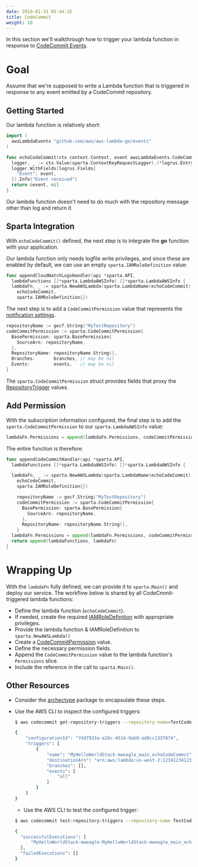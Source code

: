 ```yaml
---
date: 2019-01-31 05:44:32
title: CodeCommit
weight: 10
---
```


In this section we'll walkthrough how to trigger your lambda function in response to [CodeCommit Events](https://docs.aws.amazon.com/codecommit/latest/userguide/how-to-notify-lambda.html/).

# Goal

Assume that we're supposed to write a Lambda function that is triggered in response to any event emitted by a CodeCommit repository.

## Getting Started

Our lambda function is relatively short:

```go
import (
  awsLambdaEvents "github.com/aws/aws-lambda-go/events"
)

func echoCodeCommit(ctx context.Context, event awsLambdaEvents.CodeCommitEvent) (interface{}, error) {
  logger, _ := ctx.Value(sparta.ContextKeyRequestLogger).(*logrus.Entry)
  logger.WithFields(logrus.Fields{
    "Event": event,
  }).Info("Event received")
  return &event, nil
}
```

Our lambda function doesn't need to do much with the repository message other than log and return it.

## Sparta Integration

With `echoCodeCommit()` defined, the next step is to integrate the **go** function with your application.

Our lambda function only needs logfile write privileges, and since these are enabled by default, we can use an empty `sparta.IAMRoleDefinition` value:

```go
func appendCloudWatchLogsHandler(api *sparta.API,
  lambdaFunctions []*sparta.LambdaAWSInfo) []*sparta.LambdaAWSInfo {
  lambdaFn, _ := sparta.NewAWSLambda(sparta.LambdaName(echoCodeCommit),
    echoCodeCommit,
    sparta.IAMRoleDefinition{})
```

The next step is to add a `CodeCommitPermission` value that represents the
[notification settings](https://docs.aws.amazon.com/codecommit/latest/userguide/how-to-notify.html).

```go
repositoryName := gocf.String("MyTestRepository")
codeCommitPermission := sparta.CodeCommitPermission{
  BasePermission: sparta.BasePermission{
    SourceArn: repositoryName,
  },
  RepositoryName: repositoryName.String(),
  Branches:       branches, // may be nil
  Events:         events,   // may be nil
}
```

The `sparta.CodeCommitPermission` struct provides fields that proxy the
[RepositoryTrigger](https://docs.aws.amazon.com/codecommit/latest/APIReference/API_RepositoryTrigger.html)
values.

## Add Permission

With the subscription information configured, the final step is to
add the `sparta.CodeCommitPermission` to our `sparta.LambdaAWSInfo` value:

```go
lambdaFn.Permissions = append(lambdaFn.Permissions, codeCommitPermission)
```

The entire function is therefore:

```go
func appendCodeCommitHandler(api *sparta.API,
  lambdaFunctions []*sparta.LambdaAWSInfo) []*sparta.LambdaAWSInfo {

  lambdaFn, _ := sparta.NewAWSLambda(sparta.LambdaName(echoCodeCommit),
    echoCodeCommit,
    sparta.IAMRoleDefinition{})

    repositoryName := gocf.String("MyTestRepository")
    codeCommitPermission := sparta.CodeCommitPermission{
      BasePermission: sparta.BasePermission{
        SourceArn: repositoryName,
      },
      RepositoryName: repositoryName.String(),
    }
  lambdaFn.Permissions = append(lambdaFn.Permissions, codeCommitPermission)
  return append(lambdaFunctions, lambdaFn)
}
```

# Wrapping Up

With the `lambdaFn` fully defined, we can provide it to `sparta.Main()` and
deploy our service.  The workflow below is shared by all
CodeCmmit-triggered lambda functions:

* Define the lambda function (`echoCodeCommit`).
* If needed, create the required [IAMRoleDefinition](https://godoc.org/github.com/mweagle/Sparta*IAMRoleDefinition) with appropriate privileges.
* Provide the lambda function & IAMRoleDefinition to `sparta.NewAWSLambda()`
* Create a [CodeCommitPermission](https://godoc.org/github.com/mweagle/Sparta#CodeCommitPermission) value.
* Define the necessary permission fields.
* Append the `CodeCommitPermission` value to the lambda function's `Permissions` slice.
* Include the reference in the call to `sparta.Main()`.

## Other Resources

* Consider the [archectype](https://gosparta.io/reference/archetypes/codecommit/) package to encapsulate these steps.
* Use the AWS CLI to inspect the configured triggers:

  ```bash
  $ aws codecommit get-repository-triggers --repository-name=TestCodeCommitRepo

  {
      "configurationId": "7dd7933a-a26c-4514-9ab8-ad8cc133f874",
      "triggers": [
          {
              "name": "MyHelloWorldStack-mweagle_main_echoCodeCommit",
              "destinationArn": "arn:aws:lambda:us-west-2:123412341234:function:MyHelloWorldStack-mweagle_main_echoCodeCommit",
              "branches": [],
              "events": [
                  "all"
              ]
          }
      ]
  }
  ```

  * Use the AWS CLI to test the configured trigger:

  ```bash
  $ aws codecommit test-repository-triggers --repository-name TestCodeCommitRepo --triggers name=MyHelloWorldStack-mweagle-MyHelloWorldStack-mweagle_main_echoCodeCommit,destinationArn=arn:aws:lambda:us-west-2:123412341234:function:MyHelloWorldStack-mweagle_main_echoCodeCommit,branches=mainline,preprod,events=all

  {
    "successfulExecutions": [
        "MyHelloWorldStack-mweagle-MyHelloWorldStack-mweagle_main_echoCodeCommit"
    ],
    "failedExecutions": []
  }

  ```

